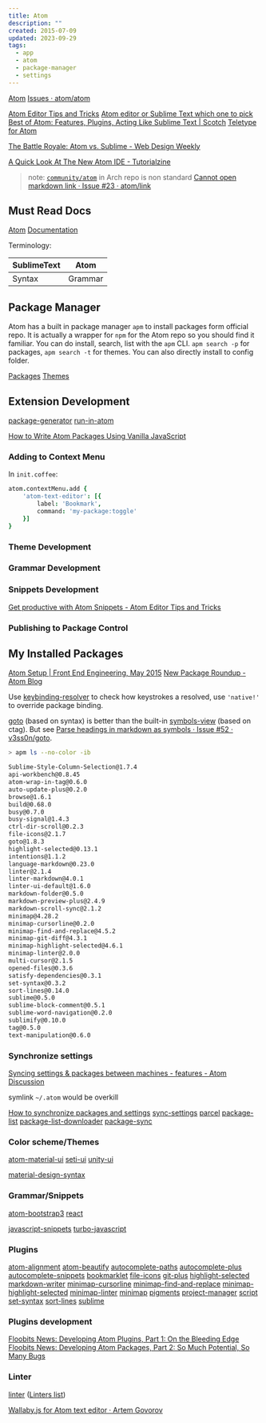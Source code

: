 ```yaml
---
title: Atom
description: ""
created: 2015-07-09
updated: 2023-09-29
tags:
  - app
  - atom
  - package-manager
  - settings
---
```


[Atom](https://atom.io/)
[Issues · atom/atom](https://github.com/atom/atom/issues)

[Atom Editor Tips and Tricks](http://www.atomtips.com/)
[Atom editor or Sublime Text which one to pick](http://www.atomtips.com/atom-editor-vs-sublime-text/)
[Best of Atom: Features, Plugins, Acting Like Sublime Text | Scotch](https://scotch.io/bar-talk/best-of-atom-features-plugins-acting-like-sublime-text)
[Teletype for Atom](https://teletype.atom.io/)

[The Battle Royale: Atom vs. Sublime - Web Design Weekly](https://web-design-weekly.com/2015/07/30/atom-vs-sublime/)

[A Quick Look At The New Atom IDE - Tutorialzine](https://tutorialzine.com/2017/09/a-quick-look-at-the-new-atom-ide)

> note: [`community/atom`](https://www.archlinux.org/packages/community/x86_64/atom/) in Arch repo is non standard
> [Cannot open markdown link · Issue #23 · atom/link](https://github.com/atom/link/issues/23#issuecomment-306960587)

## Must Read Docs

[Atom](https://atom.io/docs/latest/)
[Documentation](https://atom.io/docs)

Terminology:

| SublimeText | Atom    |
| ----------- | ------- |
| Syntax      | Grammar |

## Package Manager

Atom has a built in package manager `apm` to install packages form official repo. It is actually a wrapper for `npm` for the Atom repo so you should find it familiar.
You can do install, search, list with the `apm` CLI. `apm search -p` for packages, `apm search -t` for themes.
You can also directly install to config folder.

[Packages](https://atom.io/packages)
[Themes](https://atom.io/themes)

## Extension Development

[package-generator](https://atom.io/packages/package-generator)
[run-in-atom](https://atom.io/packages/run-in-atom)

[How to Write Atom Packages Using Vanilla JavaScript](http://www.sitepoint.com/write-atom-packages-using-vanilla-javascript/)

### Adding to Context Menu

In `init.coffee`:

```coffee
atom.contextMenu.add {
    'atom-text-editor': [{
        label: 'Bookmark',
        command: 'my-package:toggle'
    }]
}
```

### Theme Development

### Grammar Development

### Snippets Development

[Get productive with Atom Snippets - Atom Editor Tips and Tricks](http://www.atomtips.com/get-productive-atom-snippets/)

### Publishing to Package Control

## My Installed Packages

[Atom Setup | Front End Engineering, May 2015](http://jacobthemyth.gitbooks.io/front-end-engineering-may-2015/content/notes/misc/atom-setup.html)
[New Package Roundup - Atom Blog](http://blog.atom.io/2015/08/06/new-package-roundup.html)

Use [keybinding-resolver](https://atom.io/packages/keybinding-resolver) to check how keystrokes a resolved, use `'native!'` to override package binding.

[goto](https://atom.io/packages/goto) (based on syntax) is better than the built-in [symbols-view](https://atom.io/packages/symbols-view) (based on ctag). But see [Parse headings in markdown as symbols · Issue #52 · v3ss0n/goto](https://github.com/v3ss0n/goto/issues/52).

```sh
> apm ls --no-color -ib

Sublime-Style-Column-Selection@1.7.4
api-workbench@0.8.45
atom-wrap-in-tag@0.6.0
auto-update-plus@0.2.0
browse@1.6.1
build@0.68.0
busy@0.7.0
busy-signal@1.4.3
ctrl-dir-scroll@0.2.3
file-icons@2.1.7
goto@1.8.3
highlight-selected@0.13.1
intentions@1.1.2
language-markdown@0.23.0
linter@2.1.4
linter-markdown@4.0.1
linter-ui-default@1.6.0
markdown-folder@0.5.0
markdown-preview-plus@2.4.9
markdown-scroll-sync@2.1.2
minimap@4.28.2
minimap-cursorline@0.2.0
minimap-find-and-replace@4.5.2
minimap-git-diff@4.3.1
minimap-highlight-selected@4.6.1
minimap-linter@2.0.0
multi-cursor@2.1.5
opened-files@0.3.6
satisfy-dependencies@0.3.1
set-syntax@0.3.2
sort-lines@0.14.0
sublime@0.5.0
sublime-block-comment@0.5.1
sublime-word-navigation@0.2.0
sublimify@0.10.0
tag@0.5.0
text-manipulation@0.6.0
```

### Synchronize settings

[Syncing settings & packages between machines - features - Atom Discussion](https://discuss.atom.io/t/syncing-settings-packages-between-machines/1385/23)

symlink `~/.atom` would be overkill

[How to synchronize packages and settings](http://www.atomtips.com/how-to-synchronize-atom-between-computers/)
[sync-settings](https://atom.io/packages/sync-settings)
[parcel](https://atom.io/packages/parcel)
[package-list](https://atom.io/packages/package-list)
[package-list-downloader](https://atom.io/packages/package-list-downloader)
[package-sync](https://atom.io/packages/package-sync)

### Color scheme/Themes

[atom-material-ui](https://atom.io/themes/atom-material-ui)
[seti-ui](https://atom.io/themes/seti-ui)
[unity-ui](https://atom.io/themes/unity-ui)

[material-design-syntax](https://atom.io/themes/material-design-syntax)

### Grammar/Snippets

[atom-bootstrap3](https://atom.io/packages/atom-bootstrap3)
[react](https://atom.io/packages/react)

[javascript-snippets](https://atom.io/packages/javascript-snippets)
[turbo-javascript](https://atom.io/packages/turbo-javascript)

### Plugins

[atom-alignment](https://atom.io/packages/atom-alignment)
[atom-beautify](https://atom.io/packages/atom-beautify)
[autocomplete-paths](https://atom.io/packages/autocomplete-paths)
[autocomplete-plus](https://atom.io/packages/autocomplete-plus)
[autocomplete-snippets](https://atom.io/packages/autocomplete-snippets)
[bookmarklet](https://atom.io/packages/bookmarklet)
[file-icons](https://atom.io/packages/file-icons)
[git-plus](https://atom.io/packages/git-plus)
[highlight-selected](https://atom.io/packages/highlight-selected)
[markdown-writer](https://atom.io/packages/markdown-writer)
[minimap-cursorline](https://atom.io/packages/minimap-cursorline)
[minimap-find-and-replace](https://atom.io/packages/minimap-find-and-replace)
[minimap-highlight-selected](https://atom.io/packages/minimap-highlight-selected)
[minimap-linter](https://atom.io/packages/minimap-linter)
[minimap](https://atom.io/packages/minimap)
[pigments](https://atom.io/packages/pigments)
[project-manager](https://atom.io/packages/project-manager)
[script](https://atom.io/packages/script)
[set-syntax](https://atom.io/packages/set-syntax)
[sort-lines](https://atom.io/packages/sort-lines)
[sublime](https://atom.io/packages/sublime)

### Plugins development

[Floobits News: Developing Atom Plugins, Part 1: On the Bleeding Edge](https://news.floobits.com/2015/10/12/developing-atom-plugins-on-the-bleeding-edge/)
[Floobits News: Developing Atom Packages, Part 2: So Much Potential, So Many Bugs](https://news.floobits.com/2015/10/14/developing-atom-plugins-so-much-potential-so-many-bugs/)

### Linter

[linter](https://atom.io/packages/linter) ([Linters list](http://atomlinter.github.io/))

[Wallaby.js for Atom text editor · Artem Govorov](http://dm.gl/2015/08/31/wallaby-for-atom/)
